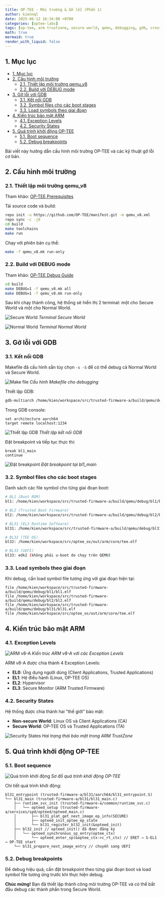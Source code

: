 ```yaml
---
title: OP-TEE - Môi trường & Gỡ lỗi (Phần 1)
author: kiennql
date: 2025-06-12 16:34:00 +0700
categories: [optee-labs]
tags: [op-tee, arm trustzone, secure world, qemu, debugging, gdb, cross-compile, arm, repo, gdb-multiarch, embedded linux]
math: true
mermaid: true
render_with_liquid: false
---
```


## 1. Mục lục
- [1. Mục lục](#1-mục-lục)
- [2. Cấu hình môi trường](#2-cấu-hình-môi-trường)
  - [2.1. Thiết lập môi trường qemu\_v8](#21-thiết-lập-môi-trường-qemu_v8)
  - [2.2. Build với DEBUG mode](#22-build-với-debug-mode)
- [3. Gỡ lỗi với GDB](#3-gỡ-lỗi-với-gdb)
  - [3.1. Kết nối GDB](#31-kết-nối-gdb)
  - [3.2. Symbol files cho các boot stages](#32-symbol-files-cho-các-boot-stages)
  - [3.3. Load symbols theo giai đoạn](#33-load-symbols-theo-giai-đoạn)
- [4. Kiến trúc bảo mật ARM](#4-kiến-trúc-bảo-mật-arm)
  - [4.1. Exception Levels](#41-exception-levels)
  - [4.2. Security States](#42-security-states)
- [5. Quá trình khởi động OP-TEE](#5-quá-trình-khởi-động-op-tee)
  - [5.1. Boot sequence](#51-boot-sequence)
  - [5.2. Debug breakpoints](#52-debug-breakpoints)

Bài viết này hướng dẫn cấu hình môi trường OP-TEE và các kỹ thuật gỡ lỗi cơ bản.

## 2. Cấu hình môi trường

### 2.1. Thiết lập môi trường qemu_v8

Tham khảo: [OP-TEE Prerequisites](https://optee.readthedocs.io/en/latest/building/prerequisites.html)

Tải source code và build:

```bash
repo init -u https://github.com/OP-TEE/manifest.git -m qemu_v8.xml
repo sync -c -j8
cd build
make toolchains
make run
```

Chạy với phiên bản cụ thể:

```bash
make -f qemu_v8.mk run-only
```

### 2.2. Build với DEBUG mode

Tham khảo: [OP-TEE Debug Guide](https://optee.readthedocs.io/en/latest/debug/index.html)

```bash
cd build
make DEBUG=1 -f qemu_v8.mk all
make DEBUG=1 -f qemu_v8.mk run-only
```

Sau khi chạy thành công, hệ thống sẽ hiển thị 2 terminal: một cho Secure World và một cho Normal World.

![Secure World](/assets/img/post/envndebug-optee/secureworld.png)
_Terminal Secure World_

![Normal World](/assets/img/post/envndebug-optee/normalworld.png)
_Terminal Normal World_

## 3. Gỡ lỗi với GDB

### 3.1. Kết nối GDB

Makefile đã cấu hình sẵn tùy chọn `-s -S` để có thể debug cả Normal World và Secure World.

![Make file](/assets/img/post/envndebug-optee/makefile.png)
_Cấu hình Makefile cho debugging_

Thiết lập GDB:

```bash
gdb-multiarch /home/kien/workspace/src/trusted-firmware-a/build/qemu/debug/bl1/bl1.elf
```

Trong GDB console:

```gdb
set architecture aarch64
target remote localhost:1234
```

![Thiết lập GDB](/assets/img/post/envndebug-optee/setupgdb.png)
_Thiết lập kết nối GDB_

Đặt breakpoint và tiếp tục thực thi:

```gdb
break bl1_main
continue
```

![Đặt breakpoint](/assets/img/post/envndebug-optee/breakpoint.png)
_Đặt breakpoint tại bl1_main_

### 3.2. Symbol files cho các boot stages

Danh sách các file symbol cho từng giai đoạn boot:

```bash
# BL1 (Boot ROM)
bl1: /home/kien/workspace/src/trusted-firmware-a/build/qemu/debug/bl1/bl1.elf

# BL2 (Trusted Boot Firmware)  
bl2: /home/kien/workspace/src/trusted-firmware-a/build/qemu/debug/bl2/bl2.elf

# BL31 (EL3 Runtime Software)
bl31: /home/kien/workspace/src/trusted-firmware-a/build/qemu/debug/bl31/bl31.elf

# BL32 (TEE OS)
bl32: /home/kien/workspace/src/optee_os/out/arm/core/tee.elf

# BL33 (UEFI)
bl33: edk2 (không phải u-boot do chạy trên QEMU)
```

### 3.3. Load symbols theo giai đoạn

Khi debug, cần load symbol file tương ứng với giai đoạn hiện tại:

```gdb
file /home/kien/workspace/src/trusted-firmware-a/build/qemu/debug/bl1/bl1.elf
file /home/kien/workspace/src/trusted-firmware-a/build/qemu/debug/bl2/bl2.elf
file /home/kien/workspace/src/trusted-firmware-a/build/qemu/debug/bl31/bl31.elf
file /home/kien/workspace/src/optee_os/out/arm/core/tee.elf
```

## 4. Kiến trúc bảo mật ARM

### 4.1. Exception Levels

![ARM v8-A](/assets/img/post/envndebug-optee/armv8a.png)
_Kiến trúc ARM v8-A với các Exception Levels_

ARM v8-A được chia thành 4 Exception Levels:
- **EL0**: Ứng dụng người dùng (Client Applications, Trusted Applications)
- **EL1**: Hệ điều hành (Linux, OP-TEE OS)
- **EL2**: Hypervisor
- **EL3**: Secure Monitor (ARM Trusted Firmware)

### 4.2. Security States

Hệ thống được chia thành hai "thế giới" bảo mật:
- **Non-secure World**: Linux OS và Client Applications (CA)
- **Secure World**: OP-TEE OS và Trusted Applications (TA)

![Security States](/assets/img/post/envndebug-optee/securitystates.png)
_Hai trạng thái bảo mật trong ARM TrustZone_

## 5. Quá trình khởi động OP-TEE

### 5.1. Boot sequence

![Quá trình khởi động](/assets/img/post/envndebug-optee/bootsequence.png)
_Sơ đồ quá trình khởi động OP-TEE_

Chi tiết quá trình khởi động:

```
bl31_entrypoint (trusted-firmware-a/bl31/aarch64/bl31_entrypoint.S)
└── bl31_main (trusted-firmware-a/bl31/bl31_main.c)
    ├── runtime_svc_init (trusted-firmware-a/common/runtime_svc.c)
    │   └── opteed_setup (trusted-firmware-a/services/spd/opteed/opteed_main.c)
    │       ├── bl31_plat_get_next_image_ep_info(SECURE)
    │       ├── opteed_init_optee_ep_state
    │       └── bl31_register_bl32_init(&opteed_init)
    ├── bl32_init // opteed_init() đã được đăng ký
    │   └── opteed_synchronous_sp_entry(optee_ctx)
    │       └── opteed_enter_sp(&optee_ctx->c_rt_ctx) // ERET → S-EL1 → OP-TEE start
    └── bl31_prepare_next_image_entry // chuyển sang UEFI
```

### 5.2. Debug breakpoints

Để debug hiệu quả, cần đặt breakpoint theo từng giai đoạn boot và load symbol file tương ứng trước khi thực hiện debug.

**Chúc mừng!** Bạn đã thiết lập thành công môi trường OP-TEE và có thể bắt đầu debug các thành phần trong Secure World.
